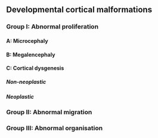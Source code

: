 ## Developmental cortical malformations
### Group I: Abnormal proliferation
#### A: Microcephaly
#### B: Megalencephaly
#### C: Cortical dysgenesis
##### Non-neoplastic
##### Neoplastic
### Group II: Abnormal migration
### Group III: Abnormal organisation

